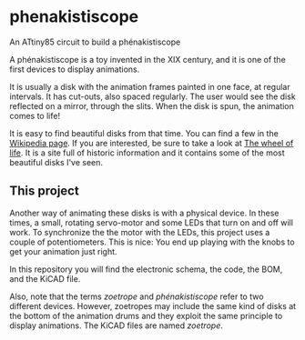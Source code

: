 # phenakistiscope
An ATtiny85 circuit to build a phénakistiscope

A phénakistiscope is a toy invented in the XIX century, and it is one of the first devices to display animations.

It is usually a disk with the animation frames painted in one face, at regular intervals. It has cut-outs, also spaced regularly. The user would see the disk reflected on a mirror, through the slits. When the disk is spun, the animation comes to life!

It is easy to find beautiful disks from that time. You can find a few in the [Wikipedia page](https://en.wikipedia.org/wiki/Phenakistiscope). If you are interested, be sure to take a look at [The wheel of life](http://www.stephenherbert.co.uk/wheelHOME.htm). It is a site full of historic information and it contains some of the most beautiful disks I've seen.

## This project

Another way of animating these disks is with a physical device. In these times, a small, rotating servo-motor and some LEDs that turn on and off will work. To synchronize the the motor with the LEDs, this project uses a couple of potentiometers. This is nice: You end up playing with the knobs to get your animation just right.

In this repository you will find the electronic schema, the code, the BOM, and the KiCAD file.

Also, note that the terms *zoetrope* and *phénakistiscope* refer to two different devices. However, zoetropes may include the same kind of disks at the bottom of the animation drums and they exploit the same principle to display animations. The KiCAD files are named *zoetrope*.





